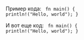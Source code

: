 Пример кода:
<code class="language-rust"> 
fn main() {
    println!("Hello, world");
}
</code>

И вот еще код:
<code class="language-rust"> 
fn main() {
    println!("Hello, world");
}
</code>